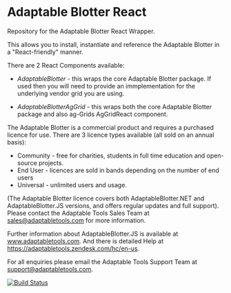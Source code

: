 # Adaptable Blotter React

Repository for the Adaptable Blotter React Wrapper.

This allows you to install, instantiate and reference the Adaptable Blotter in a "React-friendly" manner.

There are 2 React Components available:

* *AdaptableBlotter* - this wraps the core Adaptable Blotter package. If used then you will need to provide an immplementation for the underlying vendor grid you are using.

* *AdaptableBlotterAgGrid* - this wraps both the core Adaptable Blotter package and also ag-Grids AgGridReact component.

The Adaptable Blotter is a commercial product and requires a purchased licence for use.
There are 3 licence types available (all sold on an annual basis):

* Community - free for charities, students in full time education and open-source projects.  
* End User - licences are sold in bands depending on the number of end users
* Universal - unlimited users and usage.

(The Adaptable Blotter licence covers both AdaptableBlotter.NET and AdaptableBlotter.JS versions, and offers regular updates and full support).  Please contact the Adaptable Tools Sales Team at sales@adaptabletools.com for more information.

Further information about AdaptableBlotter.JS is available at www.adaptabletools.com.  And there is detailed Help at https://adaptabletools.zendesk.com/hc/en-us.

For all enquiries please email the Adaptable Tools Support Team at support@adaptabletools.com.

[![Build Status](https://travis-ci.org/JonnyAdaptableTools/adaptableblotter.svg?branch=master)](https://travis-ci.org/JonnyAdaptableTools/adaptableblotter)
